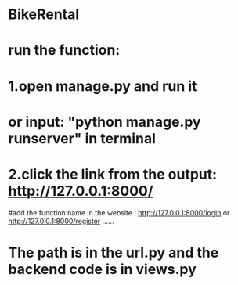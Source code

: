 # BikeRental

# run the function:
# 1.open manage.py and run it
# or input: "python manage.py runserver" in terminal
# 2.click the link from the output:  http://127.0.0.1:8000/

#add the function name in the website :  http://127.0.0.1:8000/login or http://127.0.0.1:8000/register ......

# The path is in the url.py and the backend code is in views.py